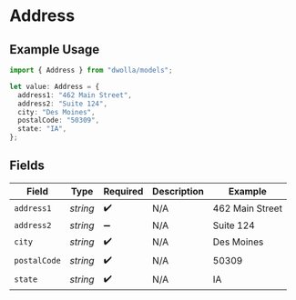 # Address

## Example Usage

```typescript
import { Address } from "dwolla/models";

let value: Address = {
  address1: "462 Main Street",
  address2: "Suite 124",
  city: "Des Moines",
  postalCode: "50309",
  state: "IA",
};
```

## Fields

| Field              | Type               | Required           | Description        | Example            |
| ------------------ | ------------------ | ------------------ | ------------------ | ------------------ |
| `address1`         | *string*           | :heavy_check_mark: | N/A                | 462 Main Street    |
| `address2`         | *string*           | :heavy_minus_sign: | N/A                | Suite 124          |
| `city`             | *string*           | :heavy_check_mark: | N/A                | Des Moines         |
| `postalCode`       | *string*           | :heavy_check_mark: | N/A                | 50309              |
| `state`            | *string*           | :heavy_check_mark: | N/A                | IA                 |